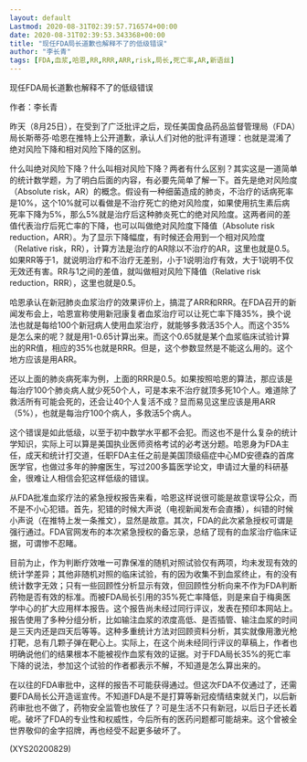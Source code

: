 ```yaml
---
layout: default
Lastmod: 2020-08-31T02:39:57.716574+00:00
date: 2020-08-31T02:39:53.343368+00:00
title: "现任FDA局长道歉也解释不了的低级错误"
author: "李长青"
tags: [FDA,血浆,哈恩,RR,RRR,ARR,risk,局长,死亡率,AR,新语丝]
---
```


现任FDA局长道歉也解释不了的低级错误

作者：李长青

昨天（8月25日），在受到了广泛批评之后，现任美国食品药品监督管理局（FDA）局长斯蒂芬·哈恩在推特上公开道歉，承认人们对他的批评有道理：也就是混淆了绝对风险下降和相对风险下降的区别。

什么叫绝对风险下降？什么叫相对风险下降？两者有什么区别？其实这是一道简单的统计数学题，为了明白后面的内容，有必要先简单了解一下。首先是绝对风险度（Absolute risk，AR）的概念。假设有一种细菌造成的肺炎，不治疗的话病死率是10%，这个10%就可以看做是不治疗死亡的绝对风险度，如果使用抗生素后病死率下降为5%，那么5%就是治疗后这种肺炎死亡的绝对风险度。这两者间的差值代表治疗后死亡率的下降，也可以叫做绝对风险度下降值（Absolute risk reduction，ARR）。为了显示下降幅度，有时候还会用到一个相对风险度（Relative risk，RR），计算方法是治疗的AR除以不治疗的AR，这里也就是0.5。如果RR等于1，就说明治疗和不治疗无差别，小于1说明治疗有效，大于1说明不仅无效还有害。RR与1之间的差值，就叫做相对风险下降值（Relative risk reduction，RRR），这里也就是0.5。

哈恩承认在新冠肺炎血浆治疗的效果评价上，搞混了ARR和RRR。在FDA召开的新闻发布会上，哈恩宣称使用新冠康复者血浆治疗可以让死亡率下降35%，换个说法也就是每给100个新冠病人使用血浆治疗，就能够多救活35个人。而这个35%是怎么来的呢？就是用1-0.65计算出来。而这个0.65就是某个血浆临床试验计算出的RR值，相应的35%也就是RRR。但是，这个参数显然是不能这么用的。这个地方应该是用ARR。

还以上面的肺炎病死率为例，上面的RRR是0.5。如果按照哈恩的算法，那应该是每治疗100个肺炎病人就少死50个人，可是本来不治疗就顶多死10个人。难道除了救活所有可能会死的，还会让40个人复活不成？显而易见这里应该是用ARR（5%），也就是每治疗100个病人，多救活5个病人。

这个错误是如此低级，以至于初中数学水平都不会犯。而这也不是什么复杂的统计学知识，实际上可以算是美国执业医师资格考试的必考送分题。哈恩身为FDA主任，成天和统计打交道，任职FDA主任之前是美国顶级癌症中心MD安德森的首席医学官，也做过多年的肿瘤医生，写过200多篇医学论文，申请过大量的科研基金，很难让人相信会犯这样低级的错误。

从FDA批准血浆疗法的紧急授权报告来看，哈恩这样说很可能是故意误导公众，而不是不小心犯错。首先，犯错的时候大声说（电视新闻发布会直播），纠错的时候小声说（在推特上发一条推文），显然是故意。其次，FDA的此次紧急授权可谓是强行通过。FDA官网发布的本次紧急授权的备忘录，总结了现有的血浆治疗临床证据，可谓惨不忍睹。

目前为止，作为判断疗效唯一可靠保准的随机对照试验仅有两项，均未发现有效的统计学差异；其他非随机对照的临床试验，有的因为收集不到血浆终止，有的没有统计数字无效；只有一些回顾性分析显示有效，但回顾性分析向来不作为FDA判断药物是否有效的标准。而被FDA局长引用的35%死亡率降低，则是来自于梅奥医学中心的扩大应用样本报告。这个报告尚未经过同行评议，发表在预印本网站上。报告使用了多种分组分析，比如输注血浆的浓度高低、是否插管、输注血浆的时间是三天内还是四天后等等。这种多重统计方法对回顾资料分析，其实就像用激光枪打靶，总有几颗子弹在靶心上。实际上，在这个尚未经同行评议的草稿上，作者也明确说他们的结果根本不能被视作血浆有效的证据。对于FDA局长35%的死亡率下降的说法，参加这个试验的作者都表示不解，不知道是怎么算出来的。

在以往的FDA审批中，这样的报告不可能获得通过。但这次FDA不仅通过了，还需要FDA局长公开造谣宣传。不知道FDA是不是打算等新冠疫情结束就关门，以后新药审批也不做了，药物安全监管也放任了？可是生活不只有新冠，以后日子还长着呢。破坏了FDA的专业性和权威性，今后所有的医药问题都可能胡来。这个曾被全世界敬仰的金字招牌，再也经受不起更多破坏了。

(XYS20200829)

